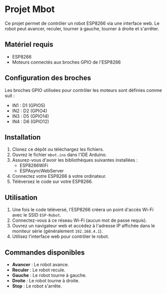 # Projet Mbot

Ce projet permet de contrôler un robot ESP8266 via une interface web. Le robot peut avancer, reculer, tourner à gauche, tourner à droite et s'arrêter.

## Matériel requis

- ESP8266
- Moteurs connectés aux broches GPIO de l'ESP8266

## Configuration des broches

Les broches GPIO utilisées pour contrôler les moteurs sont définies comme suit :

- IN1 : D1 (GPIO5)
- IN2 : D2 (GPIO4)
- IN3 : D5 (GPIO14)
- IN4 : D6 (GPIO12)

## Installation

1. Clonez ce dépôt ou téléchargez les fichiers.
2. Ouvrez le fichier `mbot.ino` dans l'IDE Arduino.
3. Assurez-vous d'avoir les bibliothèques suivantes installées :
   - ESP8266WiFi
   - ESPAsyncWebServer
4. Connectez votre ESP8266 à votre ordinateur.
5. Téléversez le code sur votre ESP8266.

## Utilisation

1. Une fois le code téléversé, l'ESP8266 créera un point d'accès Wi-Fi avec le SSID `ESP-Robot`.
2. Connectez-vous à ce réseau Wi-Fi (aucun mot de passe requis).
3. Ouvrez un navigateur web et accédez à l'adresse IP affichée dans le moniteur série (généralement `192.168.4.1`).
4. Utilisez l'interface web pour contrôler le robot.

## Commandes disponibles

- **Avancer** : Le robot avance.
- **Reculer** : Le robot recule.
- **Gauche** : Le robot tourne à gauche.
- **Droite** : Le robot tourne à droite.
- **Stop** : Le robot s'arrête.
